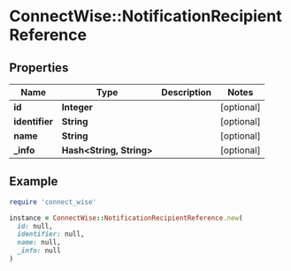 # ConnectWise::NotificationRecipientReference

## Properties

| Name | Type | Description | Notes |
| ---- | ---- | ----------- | ----- |
| **id** | **Integer** |  | [optional] |
| **identifier** | **String** |  | [optional] |
| **name** | **String** |  | [optional] |
| **_info** | **Hash&lt;String, String&gt;** |  | [optional] |

## Example

```ruby
require 'connect_wise'

instance = ConnectWise::NotificationRecipientReference.new(
  id: null,
  identifier: null,
  name: null,
  _info: null
)
```

